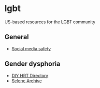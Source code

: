 # lgbt
US-based resources for the LGBT community

## General
- [Social media safety](https://nickserv.notion.site/Social-media-safety-18ebd20e489a807ba2d2e19ee10236e3?pvs=4)

## Gender dysphoria
- [DIY HRT Directory](https://diyhrt.wiki/)
- [Selene Archive](https://selenearchive.github.io/)
